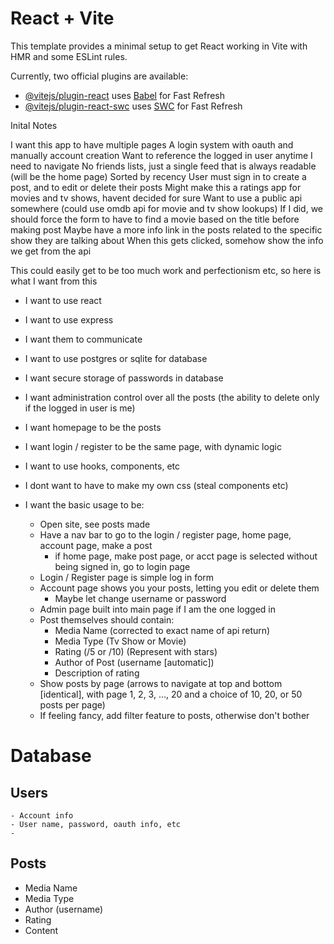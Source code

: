 # React + Vite

This template provides a minimal setup to get React working in Vite with HMR and some ESLint rules.

Currently, two official plugins are available:

- [@vitejs/plugin-react](https://github.com/vitejs/vite-plugin-react/blob/main/packages/plugin-react/README.md) uses [Babel](https://babeljs.io/) for Fast Refresh
- [@vitejs/plugin-react-swc](https://github.com/vitejs/vite-plugin-react-swc) uses [SWC](https://swc.rs/) for Fast Refresh

Inital Notes

I want this app to have multiple pages
A login system with oauth and manually account creation
Want to reference the logged in user anytime I need to navigate
No friends lists, just a single feed that is always readable (will be the home page)
Sorted by recency
User must sign in to create a post, and to edit or delete their posts
Might make this a ratings app for movies and tv shows, havent decided for sure
Want to use a public api somewhere (could use omdb api for movie and tv show lookups)
If I did, we should force the form to have to find a movie based on the title before making post
Maybe have a more info link in the posts related to the specific show they are talking about
When this gets clicked, somehow show the info we get from the api

This could easily get to be too much work and perfectionism etc, so here is what I want from this

- I want to use react
- I want to use express
- I want them to communicate
- I want to use postgres or sqlite for database
- I want secure storage of passwords in database
- I want administration control over all the posts (the ability to delete only if the logged in user is me)
- I want homepage to be the posts
- I want login / register to be the same page, with dynamic logic
- I want to use hooks, components, etc
- I dont want to have to make my own css (steal components etc)
- I want the basic usage to be:

  - Open site, see posts made
  - Have a nav bar to go to the login / register page, home page, account page, make a post
    - if home page, make post page, or acct page is selected without being signed in, go to login page
  - Login / Register page is simple log in form
  - Account page shows you your posts, letting you edit or delete them
    - Maybe let change username or password
  - Admin page built into main page if I am the one logged in
  - Post themselves should contain:
    - Media Name (corrected to exact name of api return)
    - Media Type (Tv Show or Movie)
    - Rating (/5 or /10) (Represent with stars)
    - Author of Post (username [automatic])
    - Description of rating
  - Show posts by page (arrows to navigate at top and bottom [identical], with page 1, 2, 3, ..., 20 and a choice of 10, 20, or 50 posts per page)
  - If feeling fancy, add filter feature to posts, otherwise don't bother

# Database

## Users

    - Account info
    - User name, password, oauth info, etc
    -

## Posts

- Media Name
- Media Type
- Author (username)
- Rating
- Content
